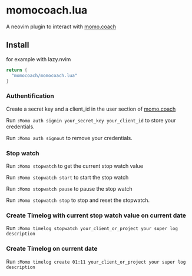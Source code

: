 # momocoach.lua

A neovim plugin to interact with [momo.coach](https://momo.coach)

## Install

for example with lazy.nvim

``` lua
return {
  "momocoach/momocoach.lua"
}
```

### Authentification

Create a secret key and a client_id in the user section of [momo.coach](https://momo.coach)

Run `:Momo auth signin your_secret_key your_client_id` to store your credentials.

Run `:Momo auth signout` to remove your credentials.

### Stop watch

Run `:Momo stopwatch` to get the current stop watch value

Run `:Momo stopwatch start` to start the stop watch

Run `:Momo stopwatch pause` to pause the stop watch

Run `:Momo stopwatch stop` to stop and reset the stopwatch.

### Create Timelog with current stop watch value on current date

Run `:Momo timelog stopwatch your_client_or_project your super log description`

### Create Timelog on current date

Run `:Momo timelog create 01:11 your_client_or_project your super log description`

